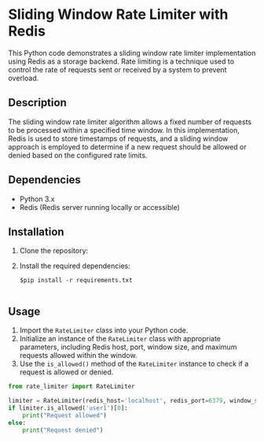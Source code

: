 # Sliding Window Rate Limiter with Redis

This Python code demonstrates a sliding window rate limiter implementation using Redis as a storage backend. Rate limiting is a technique used to control the rate of requests sent or received by a system to prevent overload.

## Description

The sliding window rate limiter algorithm allows a fixed number of requests to be processed within a specified time window. In this implementation, Redis is used to store timestamps of requests, and a sliding window approach is employed to determine if a new request should be allowed or denied based on the configured rate limits.

## Dependencies

- Python 3.x
- Redis (Redis server running locally or accessible)

## Installation

1. Clone the repository:


2. Install the required dependencies:
   ```
   $pip install -r requirements.txt


## Usage

1. Import the `RateLimiter` class into your Python code.
2. Initialize an instance of the `RateLimiter` class with appropriate parameters, including Redis host, port, window size, and maximum requests allowed within the window.
3. Use the `is_allowed()` method of the `RateLimiter` instance to check if a request is allowed or denied.

```python
from rate_limiter import RateLimiter

limiter = RateLimiter(redis_host='localhost', redis_port=6379, window_size=60, max_requests=10)
if limiter.is_allowed('user1')[0]:
    print("Request allowed")
else:
    print("Request denied")
